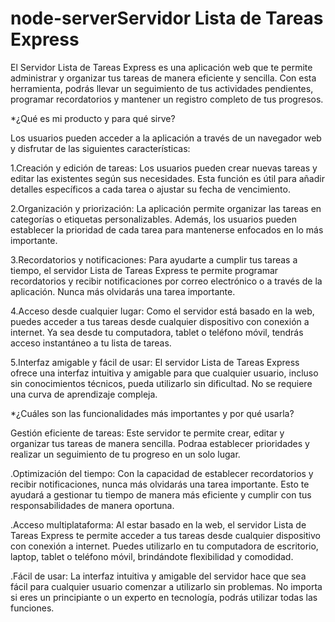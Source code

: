 # node-serverServidor Lista de Tareas Express
El Servidor Lista de Tareas Express es una aplicación web que te permite administrar
y organizar tus tareas de manera eficiente y sencilla. 
Con esta herramienta, podrás llevar un seguimiento de tus actividades pendientes,
programar recordatorios y mantener un registro completo de tus progresos.

*¿Qué es mi producto y para qué sirve?

Los usuarios pueden acceder a la aplicación a través de un navegador web y disfrutar
de las siguientes características:

1.Creación y edición de tareas: Los usuarios pueden crear nuevas tareas y editar las existentes según sus necesidades.
Esta función es útil para añadir detalles específicos a cada tarea o ajustar su fecha de vencimiento.

2.Organización y priorización: La aplicación permite organizar las tareas en categorías o etiquetas personalizables.
Además, los usuarios pueden establecer la prioridad de cada tarea para mantenerse enfocados en lo más importante.

3.Recordatorios y notificaciones: Para ayudarte a cumplir tus tareas a tiempo, 
el servidor Lista de Tareas Express te permite programar recordatorios y
recibir notificaciones por correo electrónico o a través de la aplicación. Nunca más olvidarás una tarea importante.

4.Acceso desde cualquier lugar: Como el servidor está basado en la web,
puedes acceder a tus tareas desde cualquier dispositivo con conexión a internet. Ya sea desde tu computadora, 
tablet o teléfono móvil, tendrás acceso instantáneo a tu lista de tareas.

5.Interfaz amigable y fácil de usar: El servidor Lista de Tareas Express ofrece una interfaz intuitiva y
amigable para que cualquier usuario, incluso sin conocimientos técnicos, pueda utilizarlo sin dificultad.
No se requiere una curva de aprendizaje compleja.

*¿Cuáles son las funcionalidades más importantes y por qué usarla?

Gestión eficiente de tareas: Este servidor te permite crear, editar y organizar tus tareas de manera sencilla.
Podraa establecer prioridades y realizar un seguimiento de tu progreso en un solo lugar.

.Optimización del tiempo: Con la capacidad de establecer recordatorios y recibir notificaciones, 
nunca más olvidarás una tarea importante. Esto te ayudará a gestionar tu tiempo de manera más eficiente y 
cumplir con tus responsabilidades de manera oportuna.

.Acceso multiplataforma: Al estar basado en la web, el servidor Lista de Tareas Express te permite acceder a
tus tareas desde cualquier dispositivo con conexión a internet. Puedes utilizarlo en tu computadora de escritorio,
laptop, tablet o teléfono móvil, brindándote flexibilidad y comodidad.

.Fácil de usar: La interfaz intuitiva y amigable del servidor hace que sea fácil para cualquier usuario comenzar a 
utilizarlo sin problemas. No importa si eres un principiante o un experto en tecnología, podrás utilizar todas las funciones.

